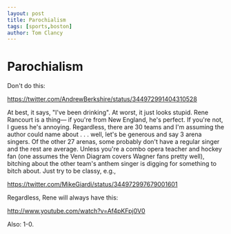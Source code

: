 ```yaml
---
layout: post
title: Parochialism
tags: [sports,boston]
author: Tom Clancy
---
```


# Parochialism

Don't do this:

https://twitter.com/AndrewBerkshire/status/344972991404310528

At best, it says, "I've been drinking". At worst, it just looks stupid. Rene Rancourt is a thing&mdash; if you're from New England, he's perfect. If you're not, I guess he's annoying. Regardless, there are 30 teams and I'm assuming the author could name about . . . well, let's be generous and say 3 arena singers. Of the other 27 arenas, some probably don't have a regular singer and the rest are average. Unless you're a combo opera teacher and hockey fan (one assumes the Venn Diagram covers Wagner fans pretty well), bitching about the other team's anthem singer is digging for something to bitch about. Just try to be classy, e.g., 

https://twitter.com/MikeGiardi/status/344972997679001601

Regardless, Rene will always have this:

http://www.youtube.com/watch?v=Af4pKFpj0V0

Also: 1-0.
